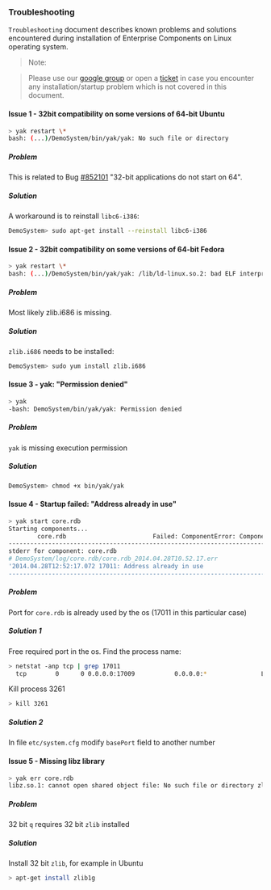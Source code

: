 <!-----------  https://github.com/exxeleron/enterprise-components/edit/master/tutorial/Troubleshooting_linux.md ------>

###                                           **Troubleshooting**

<!--------------------------------------------------------------------------------------------------------------------->
`Troubleshooting` document describes known problems and solutions encountered during installation of Enterprise 
Components on Linux operating system.

> Note:
  
> Please use our [google group](https://groups.google.com/d/forum/exxeleron) 
or open a [ticket](https://github.com/exxeleron/enterprise-components/issues) 
in case you encounter any installation/startup problem which is not covered in this document.


<!--------------------------------------------------------------------------------------------------------------------->
#### Issue 1 - 32bit compatibility on some versions of 64-bit Ubuntu
```bash
> yak restart \*
bash: (...)/DemoSystem/bin/yak/yak: No such file or directory
```

##### Problem
This is related to Bug [#852101](https://bugs.launchpad.net/ubuntu/+source/ia32-libs/+bug/852101) "32-bit applications do not start on 64".
 
##### Solution
A workaround is to reinstall `libc6-i386`:

```bash
DemoSystem> sudo apt-get install --reinstall libc6-i386
```
  
  
<!--------------------------------------------------------------------------------------------------------------------->
#### Issue 2 - 32bit compatibility on some versions of 64-bit Fedora
```bash
> yak restart \*
bash: (...)/DemoSystem/bin/yak/yak: /lib/ld-linux.so.2: bad ELF interpreter: No such file or directory
```

##### Problem
Most likely zlib.i686 is missing.
 
##### Solution
`zlib.i686` needs to be installed:

```bash
DemoSystem> sudo yum install zlib.i686
```


<!--------------------------------------------------------------------------------------------------------------------->
#### Issue 3 - yak: "Permission denied"
```bash
> yak
-bash: DemoSystem/bin/yak/yak: Permission denied
```

##### Problem
`yak` is missing execution permission

##### Solution
```bash
DemoSystem> chmod +x bin/yak/yak
```


<!--------------------------------------------------------------------------------------------------------------------->
#### Issue 4 - Startup failed: "Address already in use"
```bash
> yak start core.rdb
Starting components...
        core.rdb                        Failed: ComponentError: Component core.rdb finished prematurely with code 1
--------------------------------------------------------------------------------
stderr for component: core.rdb
# DemoSystem/log/core.rdb/core.rdb_2014.04.28T10.52.17.err
'2014.04.28T12:52:17.072 17011: Address already in use
--------------------------------------------------------------------------------
```

##### Problem
Port for `core.rdb` is already used by the os (17011 in this particular case)

##### Solution 1
Free required port in the os. Find the process name: 

```bash
> netstat -anp tcp | grep 17011
  tcp        0      0 0.0.0.0:17009           0.0.0.0:*               LISTEN      3261/q        
```

Kill process 3261

```bash
> kill 3261 
```

##### Solution 2 
In file `etc/system.cfg` modify `basePort` field to another number
  
  
<!--------------------------------------------------------------------------------------------------------------------->
#### Issue 5 - Missing libz library
```bash
> yak err core.rdb
libz.so.1: cannot open shared object file: No such file or directory zlib
```

##### Problem
32 bit `q` requires 32 bit `zlib` installed 

##### Solution
Install 32 bit `zlib`, for example in Ubuntu

```bash
> apt-get install zlib1g
```

<!--------------------------------------------------------------------------------------------------------------------->
